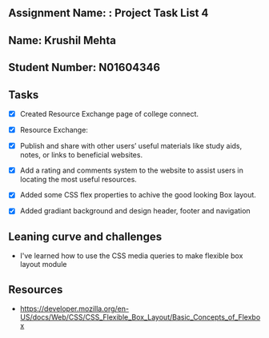 ## Assignment Name: : Project Task List 4

## Name: Krushil Mehta

## Student Number: N01604346

## Tasks

- [x] Created Resource Exchange page of college connect.

- [x] Resource Exchange:

- [x] Publish and share with other users’ useful materials like study aids, notes, or links to beneficial websites.

- [x] Add a rating and comments system to the website to assist users in locating the most useful resources.

- [x] Added some CSS flex properties to achive the good looking Box layout.

- [x] Added gradiant background and design header, footer and navigation

## Leaning curve and challenges

- I've learned how to use the CSS media queries to make flexible box layout module

## Resources

- https://developer.mozilla.org/en-US/docs/Web/CSS/CSS_Flexible_Box_Layout/Basic_Concepts_of_Flexbox
